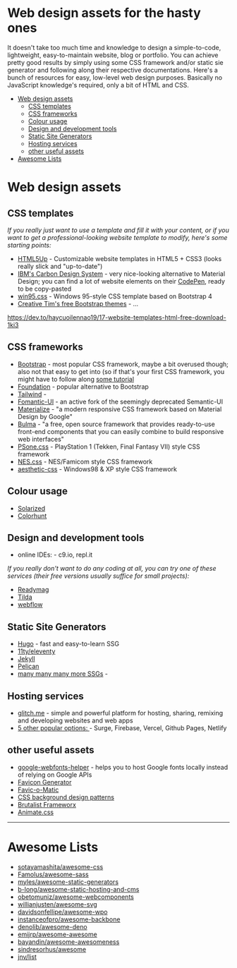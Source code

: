 # Web design assets for the hasty ones

It doesn't take too much time and knowledge to design a simple-to-code, lightweight, easy-to-maintain website, blog or portfolio. You can achieve pretty good results by simply using some CSS framework and/or static sie generator and following along their respective documentations.
Here's a bunch of resources for easy, low-level web design purposes. Basically no JavaScript knowledge's required, only a bit of HTML and CSS. 

* [Web design assets](#wed-design-assets)
  * [CSS templates](#css-templates)
  * [CSS frameworks](#css-frameworks)
  * [Colour usage](#colour-usage)
  * [Design and development tools](#design-and-development-tools)
  * [Static Site Generators](#static-site-generators)
  * [Hosting services](#hosting-services)
  * [other useful assets](#other-useful-assets)
* [Awesome Lists](#some-awesome-lists)

# Web design assets

## CSS templates
*If you really just want to use a template and fill it with your content, or if you want to get a professional-looking website template to modify, here's some starting points:*
* [HTML5Up](https://html5up.net/) - Customizable website templates in HTML5 + CSS3 (looks really slick and "up-to-date")
* [IBM's Carbon Design System](https://www.carbondesignsystem.com/developing/frameworks/vanilla/) - very nice-looking alternative to Material Design; you can find a lot of website elements on their [CodePen](https://codepen.io/collection/XqRbEz/), ready to be copy-pasted
* [win95.css](https://github.com/AlexBSoft/win95.css) - Windows 95-style CSS template based on Bootstrap 4
* [Creative Tim's free Bootstrap themes](https://www.creative-tim.com/bootstrap-themes/free) - ...

https://dev.to/haycuoilennao19/17-website-templates-html-free-download-1ki3

## CSS frameworks
* [Bootstrap](https://getbootstrap.com/) - most popular CSS framework, maybe a bit overused though; also not that easy to get into (so if that's your first CSS framework, you might have to follow along [some tutorial](https://www.taniarascia.com/what-is-bootstrap-and-how-do-i-use-it/)
* [Foundation](https://get.foundation/) - popular alternative to Bootstrap
* [Tailwind](https://tailwindcss.com/) -
* [Fomantic-UI](https://github.com/fomantic/Fomantic-UI) - an active fork of the seemingly deprecated Semantic-UI
* [Materialize](https://materializecss.com/) - "a modern responsive CSS framework based on Material Design by Google"
* [Bulma](https://bulma.io/) - "a free, open source framework that provides ready-to-use front-end components that you can easily combine to build responsive web interfaces"
* [PSone.css](https://github.com/98mprice/PSone.css) - PlayStation 1 (Tekken, Final Fantasy VII) style CSS framework
* [NES.css](https://github.com/nostalgic-css/NES.css) - NES/Famicom style CSS framework
* [aesthetic-css](https://github.com/torch2424/aesthetic-css) - Windows98 & XP style CSS framework

## Colour usage
* [Solarized](https://ethanschoonover.com/solarized/)
* [Colorhunt](https://colorhunt.co/)

## Design and development tools
* online IDEs: - c9.io, repl.it

*If you really don't want to do any coding at all, you can try one of these services (their free versions usually suffice for small projects):*
* [Readymag](https://readymag.com/)
* [Tilda](https://tilda.cc/)
* [webflow](https://webflow.com/)

## Static Site Generators

* [Hugo](https://github.com/gohugoio/hugo) - fast and easy-to-learn SSG
* [11ty/eleventy](https://www.11ty.dev/)
* [Jekyll](https://jekyllrb.com/)
* [Pelican](https://docs.getpelican.com/)
* [many many many more SSGs](https://jamstack.org/generators/) -

## Hosting services

* [glitch.me](https://glitch.com/features) - simple and powerful platform for hosting, sharing, remixing and developing websites and web apps
* [5 other popular options: ](https://dev.to/afozbek/5-ways-to-host-your-applications-4d77) - Surge, Firebase, Vercel, Github Pages, Netlify

## other useful assets

* [google-webfonts-helper](https://google-webfonts-helper.herokuapp.com/fonts) - helps you to host Google fonts locally instead of relying on Google APIs
* [Favicon Generator](https://www.favicon-generator.org/)
* [Favic-o-Matic](https://favicomatic.com/)
* [CSS background design patterns](https://www.magicpattern.design/tools/css-backgrounds)
* [Brutalist Frameworx](http://www.brutalistframework.com)
* [Animate.css](https://animate.style/)

<!-- 
will have to look through these and check if they should be included 
https://dev.to/templates/free-one-page-website-templates-1j25
https://pixelarity.com/
https://www.papayatemplates.com/
?? https://jamstackthemes.dev/
?? octopress 
* [neohosting.or]() - ...
-->
----

# Awesome Lists
* [sotayamashita/awesome-css](https://github.com/sotayamashita/awesome-css)
* [Famolus/awesome-sass](https://github.com/Famolus/awesome-sass)
* [myles/awesome-static-generators](https://github.com/myles/awesome-static-generators)
* [b-long/awesome-static-hosting-and-cms](https://github.com/b-long/awesome-static-hosting-and-cms)
* [obetomuniz/awesome-webcomponents](https://github.com/obetomuniz/awesome-webcomponents)
* [willianjusten/awesome-svg](https://github.com/willianjusten/awesome-svg)
* [davidsonfellipe/awesome-wpo](https://github.com/davidsonfellipe/awesome-wpo)
* [instanceofpro/awesome-backbone](https://github.com/sadcitizen/awesome-backbone)
* [denolib/awesome-deno](https://github.com/denolib/awesome-deno)
* [emijrp/awesome-awesome](https://github.com/emijrp/awesome-awesome)
* [bayandin/awesome-awesomeness](https://github.com/bayandin/awesome-awesomeness)
* [sindresorhus/awesome](https://github.com/sindresorhus/awesome)
* [jnv/list](https://github.com/jnv/lists)
